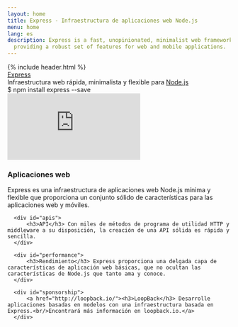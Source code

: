 ```yaml
---
layout: home
title: Express - Infraestructura de aplicaciones web Node.js
menu: home
lang: es
description: Express is a fast, unopinionated, minimalist web framework for Node.js,
  providing a robust set of features for web and mobile applications.
---
```

<section id="home-content">
  {% include header.html %}
  <div id="overlay"></div>
  <div id="homepage-leftpane" class="pane">
    <section id="description">
        <div class="express"><a href="/">Express</a></div>
        <span class="description">Infraestructura web rápida, minimalista y flexible para <a href='http://nodejs.org'>Node.js</a></span>
    </section>
    <div id="install-command">$ npm install express --save</div>
  </div>
  <div id="homepage-rightpane" class="pane">
    <iframe src="https://www.youtube.com/embed/HxGt_3F0ULg" frameborder="0" allowfullscreen></iframe>
  </div>
</section>

<section id="intro">

  <div id="boxes" class="clearfix">
      <div id="web-applications">
          <h3>Aplicaciones web</h3> Express es una infraestructura de aplicaciones web Node.js mínima y flexible que proporciona un conjunto sólido de características para las aplicaciones web y móviles.
      </div>

      <div id="apis">
          <h3>API</h3> Con miles de métodos de programa de utilidad HTTP y middleware a su disposición, la creación de una API sólida es rápida y sencilla.
      </div>

      <div id="performance">
          <h3>Rendimiento</h3> Express proporciona una delgada capa de características de aplicación web básicas, que no ocultan las características de Node.js que tanto ama y conoce.
      </div>

      <div id="sponsorship">
          <a href="http://loopback.io/"><h3>LoopBack</h3> Desarrolle aplicaciones basadas en modelos con una infraestructura basada en Express.<br/>Encontrará más información en loopback.io.</a>
      </div>
  </div>

</section>

<!--
<section id="announcements">
  {% include announcement/announcement-{{ page.lang }}.md %}
</section>
-->
